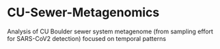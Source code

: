 # CU-Sewer-Metagenomics
 Analysis of CU Boulder sewer system metagenome (from sampling effort for SARS-CoV2 detection) focused on temporal patterns
